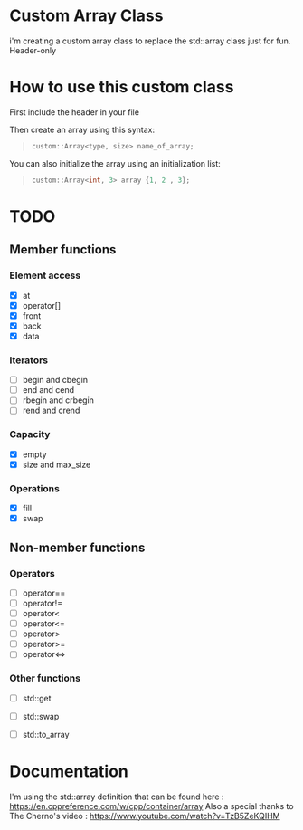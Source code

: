 # Custom Array Class
i'm creating a custom array class to replace the std::array class just for fun.  
Header-only


# How to use this custom class

First include the header in your file

Then create an array using this syntax:

> ```c++
> custom::Array<type, size> name_of_array;
> ```

You can also initialize the array using an initialization list:

> ```c++
> custom::Array<int, 3> array {1, 2 , 3};
> ```

# TODO

## Member functions

### Element access
- [x] at
- [x] operator[]
- [x] front
- [x] back
- [x] data

### Iterators

- [ ] begin and cbegin
- [ ] end and cend
- [ ] rbegin and crbegin
- [ ] rend and crend

### Capacity
- [x] empty
- [x] size and max_size

### Operations
- [x] fill
- [x] swap

## Non-member functions

### Operators
 - [ ] operator==
 - [ ] operator!=
 - [ ] operator<
 - [ ] operator<=
 - [ ] operator>
 - [ ] operator>=
 - [ ] operator<=>

### Other functions
- [ ] std::get
- [ ] std::swap
- [ ] std::to_array


# Documentation
I'm using the std::array definition that can be found here : https://en.cppreference.com/w/cpp/container/array
Also a special thanks to The Cherno's video : https://www.youtube.com/watch?v=TzB5ZeKQIHM
